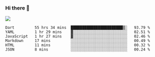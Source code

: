 ### Hi there 👋

<!--
**guozhigq/guozhigq** is a ✨ _special_ ✨ repository because its `README.md` (this file) appears on your GitHub profile.

Here are some ideas to get you started:

- 🔭 I’m currently working on ...
- 🌱 I’m currently learning ...
- 👯 I’m looking to collaborate on ...
- 🤔 I’m looking for help with ...
- 💬 Ask me about ...
- 📫 How to reach me: ...
- 😄 Pronouns: ...
- ⚡ Fun fact: ...
-->
![](https://github-readme-stats.vercel.app/api?username=guozhigq&show_icons=true)
<!--START_SECTION:waka-->

```text
Dart         55 hrs 34 mins  ███████████████████████▒░   93.79 %
YAML         1 hr 29 mins    ▓░░░░░░░░░░░░░░░░░░░░░░░░   02.51 %
JavaScript   1 hr 27 mins    ▓░░░░░░░░░░░░░░░░░░░░░░░░   02.46 %
Markdown     17 mins         ░░░░░░░░░░░░░░░░░░░░░░░░░   00.49 %
HTML         11 mins         ░░░░░░░░░░░░░░░░░░░░░░░░░   00.32 %
JSON         8 mins          ░░░░░░░░░░░░░░░░░░░░░░░░░   00.24 %
```

<!--END_SECTION:waka-->
